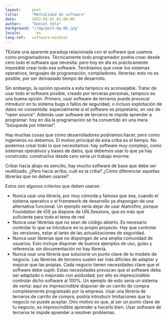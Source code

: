 ```yaml
---
layout:     post
title:      "Mentalidad de software"
date:       2022-02-01 01:00:00
author:     "Daniel Vela"
background: "/img/post-bg-08.jpg"
locale:       es
lang-ref:   software-mindset
---
```


TExiste una aparente paradoja relacionada con el software que usamos como programadores. Técnicamente todo programador podría crear desde cero todo el software que necesita: pero hoy en día es prácticamente imposible crear todo ese software. Tendríamos que crear los sistemas operativos, lenguajes de programación, compiladores, librerías: esto no es posible, por ser demasiado tiempo de desarrollo.

Sin embargo, la opción opuesta a esta tampoco es aconsejable. Tratar de usar todo el software posible, creado por terceras personas, tampoco es una buena opción. Primero, usar software de terceros puede provocar introducir en tu sistema bugs o fallos de seguridad, o incluso explotación de datos no consentida: especialmente si el software es propietario, en vez de "open source". Además usar software de terceros te impide aprender a programar: hoy en día la programación se ha convertido en una mera "búsqueda por internet".

Hay muchas cosas que como desarrolladores podríamos hacer, pero como ingenieros no debemos. El motivo principal de esta criba es el tiempo. No podemos crear todo lo que necesitamos: hay software muy complejo, como sistemas operativos y bases de datos, que debemos usar lo que ya hay construido: construirlos desde cero sería un trabajo enorme.

Cribar hacia abajo es sencillo, hay mucho software de base que debe ser reutilizado. ¿Pero hacia arriba, cuál es la criba? ¿Cómo diferenciar aquellas librerías que no deben usarse?

Estos son algunos criterios que deben usarse:
- Nunca usar una librería, por muy cómoda y famosa que sea, cuando el sistema operativo o el framework de desarrollo ya dispongan de una alternativa funcional. Un ejemplo sería dejar de usar Alamofire, porque Foundation de iOS ya dispone de URLSessions, que es más que suficiente para todo el tema de red.
- Nunca usar librerías que no sean de código abierto. Es necesario controlar lo que se introduce en tu propio proyecto. Hay que controlar las versiones, estar al tanto de las actualizaciones de seguridad.
- Nunca usar librerías que no dispongan de una amplia comunidad de usuarios. Esto incluye disponer de buenos ejemplos de uso, guías y referencia: sin documentación no hay librería.
- Nunca usar una librería que solucione un punto clave de tu modelo de negocio. Las librerías de terceros suelen ser más difíciles de adaptar y mejorar que las propias. Cada negocio tienen necesidades clave que el software debe suplir. Estas necesidades provocan que el software deba ser adaptado o mejorado con asiduidad; por ello es imprescindible controlar dicho software al 100%. Un ejemplo de esto sería un sistema de venta: aquí es imprescindible disponer de un carrito de compra completamente programado por la empresa. Usar una librería de terceros de carrito de compra, podría introducir limitaciones que tu negocio no puede aceptar. Otro motivo es que, al ser un punto clave de tu negocio, es imprescindible aprender a hacerlo bien. Usar software de terceros te impide aprender a resolver problemas.

